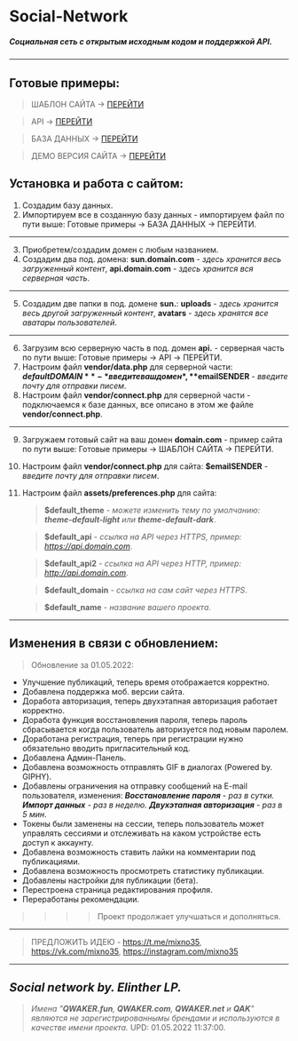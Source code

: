 # Social-Network

##### Социальная сеть с открытым исходным кодом и поддержкой API.

---

## Готовые примеры:

> ШАБЛОН САЙТА -> [ПЕРЕЙТИ](/qwaker.fun/www)

> API -> [ПЕРЕЙТИ](/api.qwaker.fun/www)

> БАЗА ДАННЫХ -> [ПЕРЕЙТИ](/qak.sql)

> ДЕМО ВЕРСИЯ САЙТА -> [ПЕРЕЙТИ](https://qwaker.fun)

## Установка и работа с сайтом:
1. Создадим базу данных.
2. Импортируем все в созданную базу данных - импортируем файл по пути выше: Готовые примеры -> БАЗА ДАННЫХ -> ПЕРЕЙТИ.
---
3. Приобретем/создадим домен с любым названием.
4. Создадим два под. домена: **sun.domain.com** - *здесь хранится весь загруженный контент*, **api.domain.com** - *здесь хранится вся серверная часть*.
---
5. Создадим две папки в под. домене **sun.**: **uploads** - *здесь хранится весь другой загруженный контент*, **avatars** - *здесь хранятся все аватары пользователей*.
---
6. Загрузим всю серверную часть в под. домен **api.** - серверная часть по пути выше: Готовые примеры -> API -> ПЕРЕЙТИ.
7. Настроим файл **vendor/data.php** для серверной части: **$defaultDOMAIN** - *введите ваш домен*, **$emailSENDER** - *введите почту для отправки писем*.
8. Настроим файл **vendor/connect.php** для серверной части - подключаемся к базе данных, все описано в этом же файле **vendor/connect.php**.
---
9. Загружаем готовый сайт на ваш домен **domain.com** - пример сайта по пути выше: Готовые примеры -> ШАБЛОН САЙТА -> ПЕРЕЙТИ.
10. Настроим файл **vendor/connect.php** для сайта: **$emailSENDER** - *введите почту для отправки писем*.
11. Настроим файл **assets/preferences.php** для сайта:
 
    > **$default_theme** - *можете изменить тему по умолчанию:  **theme-default-light** или **theme-default-dark***.

    > **$default_api** - *ссылка на API через HTTPS, пример: https://api.domain.com*.

    > **$default_api2** - *ссылка на API через HTTP, пример: http://api.domain.com*.

    > **$default_domain** - *ссылка на сам сайт через HTTPS*.

    > **$default_name** - *название вашего проекта*.




---
## Изменения в связи с обновлением:
> Обновление за 01.05.2022:

- Улучшение публикаций, теперь время отображается корректно.
- Добавлена поддержка моб. версии сайта.
- Доработа авторизация, теперь двухэтапная авторизация работает корректно.
- Доработа функция восстановления пароля, теперь пароль сбрасывается когда пользователь авторизуется под новым паролем.
- Доработана регистрация, теперь при регистрации нужно обязательно вводить пригласительный код.
- Добавлена Админ-Панель.
- Добавлена возможность отправлять GIF в диалогах (Powered by. GIPHY).
- Добавлены ограничения на отправку сообщений на E-mail пользователя, изменения: ***Восстановление пароля** - раз в сутки. **Импорт данных** - раз в неделю. **Двухэтапная авторизация** - раз в 5 мин*.
- Токены были заменены на сессии, теперь пользователь может управлять сессиями и отслеживать на каком устройстве есть доступ к аккаунту.
- Добавлена возможность ставить лайки на комментарии под публикациями.
- Добавлена возможность просмотреть статистику публикации.
- Добавлены настройки для публикации (бета).
- Перестроена страница редактирования профиля.
- Переработаны рекомендации.


>>>> Проект продолжает улучшаться и дополняться.

---

> ПРЕДЛОЖИТЬ ИДЕЮ - <https://t.me/mixno35>, <https://vk.com/mixno35>, <https://instagram.com/mixno35>

---

*Social network by. Elinther LP.*
-
> *Имена "**QWAKER.fun**, **QWAKER.com**, **QWAKER.net** и **QAK**" являются не зарегистрированнымы брендами и используются в качестве имени проекта.* UPD: 01.05.2022 11:37:00.